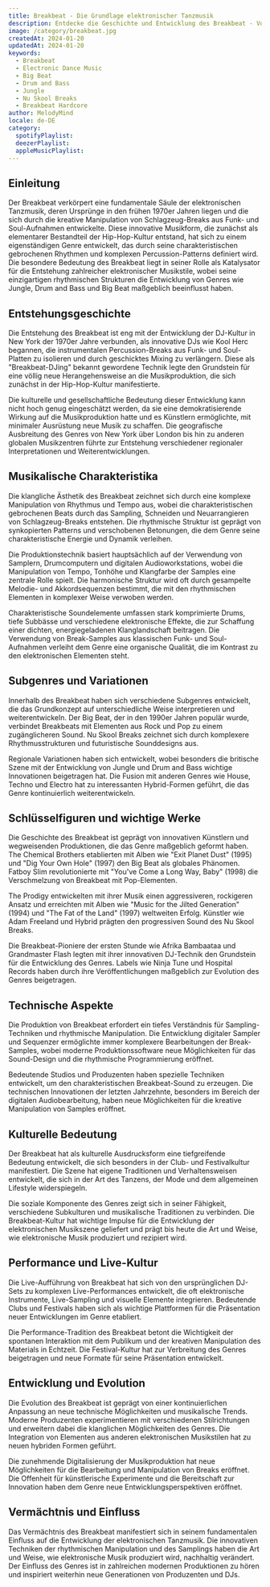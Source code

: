 ```yaml
---
title: Breakbeat - Die Grundlage elektronischer Tanzmusik
description: Entdecke die Geschichte und Entwicklung des Breakbeat - Von Hip-Hop-Breaks zur eigenständigen elektronischen Musikform
image: /category/breakbeat.jpg
createdAt: 2024-01-20
updatedAt: 2024-01-20
keywords:
  - Breakbeat
  - Electronic Dance Music
  - Big Beat
  - Drum and Bass
  - Jungle
  - Nu Skool Breaks
  - Breakbeat Hardcore
author: MelodyMind
locale: de-DE
category:
  spotifyPlaylist: 
  deezerPlaylist: 
  appleMusicPlaylist: 
---
```


## Einleitung

Der Breakbeat verkörpert eine fundamentale Säule der elektronischen Tanzmusik, deren Ursprünge in den frühen 1970er Jahren liegen und die sich durch die kreative Manipulation von Schlagzeug-Breaks aus Funk- und Soul-Aufnahmen entwickelte. Diese innovative Musikform, die zunächst als elementarer Bestandteil der Hip-Hop-Kultur entstand, hat sich zu einem eigenständigen Genre entwickelt, das durch seine charakteristischen gebrochenen Rhythmen und komplexen Percussion-Patterns definiert wird. Die besondere Bedeutung des Breakbeat liegt in seiner Rolle als Katalysator für die Entstehung zahlreicher elektronischer Musikstile, wobei seine einzigartigen rhythmischen Strukturen die Entwicklung von Genres wie Jungle, Drum and Bass und Big Beat maßgeblich beeinflusst haben.

## Entstehungsgeschichte

Die Entstehung des Breakbeat ist eng mit der Entwicklung der DJ-Kultur in New York der 1970er Jahre verbunden, als innovative DJs wie Kool Herc begannen, die instrumentalen Percussion-Breaks aus Funk- und Soul-Platten zu isolieren und durch geschicktes Mixing zu verlängern. Diese als "Breakbeat-DJing" bekannt gewordene Technik legte den Grundstein für eine völlig neue Herangehensweise an die Musikproduktion, die sich zunächst in der Hip-Hop-Kultur manifestierte.

Die kulturelle und gesellschaftliche Bedeutung dieser Entwicklung kann nicht hoch genug eingeschätzt werden, da sie eine demokratisierende Wirkung auf die Musikproduktion hatte und es Künstlern ermöglichte, mit minimaler Ausrüstung neue Musik zu schaffen. Die geografische Ausbreitung des Genres von New York über London bis hin zu anderen globalen Musikzentren führte zur Entstehung verschiedener regionaler Interpretationen und Weiterentwicklungen.

## Musikalische Charakteristika

Die klangliche Ästhetik des Breakbeat zeichnet sich durch eine komplexe Manipulation von Rhythmus und Tempo aus, wobei die charakteristischen gebrochenen Beats durch das Sampling, Schneiden und Neuarrangieren von Schlagzeug-Breaks entstehen. Die rhythmische Struktur ist geprägt von synkopierten Patterns und verschobenen Betonungen, die dem Genre seine charakteristische Energie und Dynamik verleihen.

Die Produktionstechnik basiert hauptsächlich auf der Verwendung von Samplern, Drumcomputern und digitalen Audioworkstations, wobei die Manipulation von Tempo, Tonhöhe und Klangfarbe der Samples eine zentrale Rolle spielt. Die harmonische Struktur wird oft durch gesampelte Melodie- und Akkordsequenzen bestimmt, die mit den rhythmischen Elementen in komplexer Weise verwoben werden.

Charakteristische Soundelemente umfassen stark komprimierte Drums, tiefe Subbässe und verschiedene elektronische Effekte, die zur Schaffung einer dichten, energiegeladenen Klanglandschaft beitragen. Die Verwendung von Break-Samples aus klassischen Funk- und Soul-Aufnahmen verleiht dem Genre eine organische Qualität, die im Kontrast zu den elektronischen Elementen steht.

## Subgenres und Variationen

Innerhalb des Breakbeat haben sich verschiedene Subgenres entwickelt, die das Grundkonzept auf unterschiedliche Weise interpretieren und weiterentwickeln. Der Big Beat, der in den 1990er Jahren populär wurde, verbindet Breakbeats mit Elementen aus Rock und Pop zu einem zugänglicheren Sound. Nu Skool Breaks zeichnet sich durch komplexere Rhythmusstrukturen und futuristische Sounddesigns aus.

Regionale Variationen haben sich entwickelt, wobei besonders die britische Szene mit der Entwicklung von Jungle und Drum and Bass wichtige Innovationen beigetragen hat. Die Fusion mit anderen Genres wie House, Techno und Electro hat zu interessanten Hybrid-Formen geführt, die das Genre kontinuierlich weiterentwickeln.

## Schlüsselfiguren und wichtige Werke

Die Geschichte des Breakbeat ist geprägt von innovativen Künstlern und wegweisenden Produktionen, die das Genre maßgeblich geformt haben. The Chemical Brothers etablierten mit Alben wie "Exit Planet Dust" (1995) und "Dig Your Own Hole" (1997) den Big Beat als globales Phänomen. Fatboy Slim revolutionierte mit "You've Come a Long Way, Baby" (1998) die Verschmelzung von Breakbeat mit Pop-Elementen.

The Prodigy entwickelten mit ihrer Musik einen aggressiveren, rockigeren Ansatz und erreichten mit Alben wie "Music for the Jilted Generation" (1994) und "The Fat of the Land" (1997) weltweiten Erfolg. Künstler wie Adam Freeland und Hybrid prägten den progressiven Sound des Nu Skool Breaks.

Die Breakbeat-Pioniere der ersten Stunde wie Afrika Bambaataa und Grandmaster Flash legten mit ihrer innovativen DJ-Technik den Grundstein für die Entwicklung des Genres. Labels wie Ninja Tune und Hospital Records haben durch ihre Veröffentlichungen maßgeblich zur Evolution des Genres beigetragen.

## Technische Aspekte

Die Produktion von Breakbeat erfordert ein tiefes Verständnis für Sampling-Techniken und rhythmische Manipulation. Die Entwicklung digitaler Sampler und Sequenzer ermöglichte immer komplexere Bearbeitungen der Break-Samples, wobei moderne Produktionssoftware neue Möglichkeiten für das Sound-Design und die rhythmische Programmierung eröffnet.

Bedeutende Studios und Produzenten haben spezielle Techniken entwickelt, um den charakteristischen Breakbeat-Sound zu erzeugen. Die technischen Innovationen der letzten Jahrzehnte, besonders im Bereich der digitalen Audiobearbeitung, haben neue Möglichkeiten für die kreative Manipulation von Samples eröffnet.

## Kulturelle Bedeutung

Der Breakbeat hat als kulturelle Ausdrucksform eine tiefgreifende Bedeutung entwickelt, die sich besonders in der Club- und Festivalkultur manifestiert. Die Szene hat eigene Traditionen und Verhaltensweisen entwickelt, die sich in der Art des Tanzens, der Mode und dem allgemeinen Lifestyle widerspiegeln.

Die soziale Komponente des Genres zeigt sich in seiner Fähigkeit, verschiedene Subkulturen und musikalische Traditionen zu verbinden. Die Breakbeat-Kultur hat wichtige Impulse für die Entwicklung der elektronischen Musikszene geliefert und prägt bis heute die Art und Weise, wie elektronische Musik produziert und rezipiert wird.

## Performance und Live-Kultur

Die Live-Aufführung von Breakbeat hat sich von den ursprünglichen DJ-Sets zu komplexen Live-Performances entwickelt, die oft elektronische Instrumente, Live-Sampling und visuelle Elemente integrieren. Bedeutende Clubs und Festivals haben sich als wichtige Plattformen für die Präsentation neuer Entwicklungen im Genre etabliert.

Die Performance-Tradition des Breakbeat betont die Wichtigkeit der spontanen Interaktion mit dem Publikum und der kreativen Manipulation des Materials in Echtzeit. Die Festival-Kultur hat zur Verbreitung des Genres beigetragen und neue Formate für seine Präsentation entwickelt.

## Entwicklung und Evolution

Die Evolution des Breakbeat ist geprägt von einer kontinuierlichen Anpassung an neue technische Möglichkeiten und musikalische Trends. Moderne Produzenten experimentieren mit verschiedenen Stilrichtungen und erweitern dabei die klanglichen Möglichkeiten des Genres. Die Integration von Elementen aus anderen elektronischen Musikstilen hat zu neuen hybriden Formen geführt.

Die zunehmende Digitalisierung der Musikproduktion hat neue Möglichkeiten für die Bearbeitung und Manipulation von Breaks eröffnet. Die Offenheit für künstlerische Experimente und die Bereitschaft zur Innovation haben dem Genre neue Entwicklungsperspektiven eröffnet.

## Vermächtnis und Einfluss

Das Vermächtnis des Breakbeat manifestiert sich in seinem fundamentalen Einfluss auf die Entwicklung der elektronischen Tanzmusik. Die innovativen Techniken der rhythmischen Manipulation und des Samplings haben die Art und Weise, wie elektronische Musik produziert wird, nachhaltig verändert. Der Einfluss des Genres ist in zahlreichen modernen Produktionen zu hören und inspiriert weiterhin neue Generationen von Produzenten und DJs.
